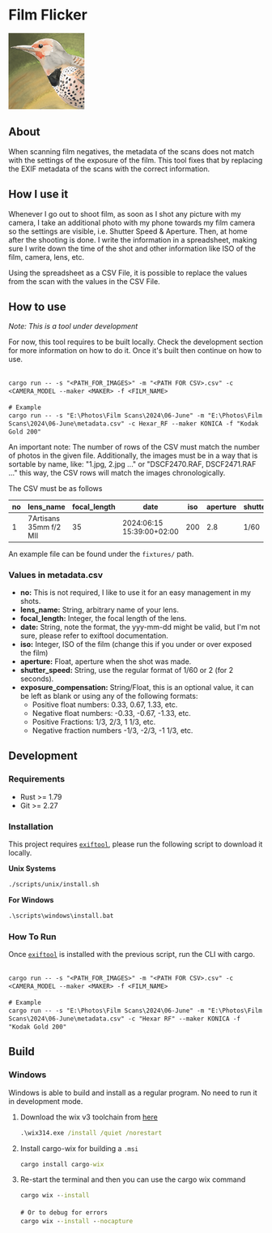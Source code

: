 # Film Flicker

<img src="./img/logo.png" height="150" />

## About

When scanning film negatives, the metadata of the scans does not match with
the settings of the exposure of the film. This tool fixes that by replacing the
EXIF metadata of the scans with the correct information.

## How I use it

Whenever I go out to shoot film, as soon as I shot any picture with my camera,
I take an additional photo with my phone towards my film camera so the settings
are visible, i.e. Shutter Speed & Aperture. Then, at home after the shooting
is done. I write the  information in a spreadsheet, making sure I write down
the time of the shot and other information like ISO of the film, camera, lens,
etc.

Using the spreadsheet as a CSV File, it is possible to replace the values from
the scan with the values in the CSV File.

## How to use

_Note: This is a tool under development_

For now, this tool requires to be built locally. Check the development section
for more information on how to do it. Once it's built then continue on how to
use.

```shell

cargo run -- -s "<PATH_FOR_IMAGES>" -m "<PATH FOR CSV>.csv" -c <CAMERA_MODEL --maker <MAKER> -f <FILM_NAME>

# Example
cargo run -- -s "E:\Photos\Film Scans\2024\06-June" -m "E:\Photos\Film Scans\2024\06-June\metadata.csv" -c Hexar_RF --maker KONICA -f "Kodak Gold 200"
```

An important note: The number of rows of the CSV must match the number of photos
in the given file. Additionally, the images must be in a way that is sortable
by name, like: "1.jpg, 2.jpg ..." or "DSCF2470.RAF, DSCF2471.RAF ..." this way,
the CSV rows will match the images chronologically.

The CSV must be as follows

| no | lens_name              | focal_length | date                      | iso | aperture | shutter_speed | exposure_compensation |
|----|------------------------|--------------|---------------------------|-----|----------|---------------|-----------------------|
| 1  | 7Artisans 35mm f/2 MII | 35           | 2024:06:15 15:39:00+02:00 | 200 | 2.8      | 1/60          | 0.67                  |

An example file can be found under the `fixtures/` path.

### Values in metadata.csv

- **no:** This is not required, I like to use it for an easy management in my shots.
- **lens_name:** String, arbitrary name of your lens.
- **focal_length:** Integer, the focal length of the lens.
- **date:** String, note the format, the yyy-mm-dd might be valid, but I'm not sure, please refer to exiftool documentation.
- **iso:** Integer, ISO of the film (change this if you under or over exposed the film)
- **aperture:** Float, aperture when the shot was made.
- **shutter_speed:** String, use the regular format of 1/60 or 2 (for 2 seconds).
- **exposure_compensation:** String/Float, this is an optional value, it can be left as blank or using any of the following formats:
  - Positive float numbers: 0.33, 0.67, 1.33, etc.
  - Negative float numbers: -0.33, -0.67, -1.33, etc.
  - Positive Fractions: 1/3, 2/3, 1 1/3, etc.
  - Negative fraction numbers -1/3, -2/3, -1 1/3, etc.

## Development

### Requirements

- Rust >= 1.79
- Git >= 2.27

### Installation

This project requires [`exiftool`](https://exiftool.org/), please run the
following script to download it locally.

**Unix Systems**

```bash
./scripts/unix/install.sh
```

**For Windows**

```bat
.\scripts\windows\install.bat
```

### How To Run

Once [`exiftool`](https://exiftool.org/) is installed with the previous script,
run the CLI with cargo.

```shell

cargo run -- -s "<PATH_FOR_IMAGES>" -m "<PATH FOR CSV>.csv" -c <CAMERA_MODEL --maker <MAKER> -f <FILM_NAME>

# Example
cargo run -- -s "E:\Photos\Film Scans\2024\06-June" -m "E:\Photos\Film Scans\2024\06-June\metadata.csv" -c "Hexar RF" --maker KONICA -f "Kodak Gold 200"
```

## Build

### Windows

Windows is able to build and install as a regular program. No need to run it
in development mode.

1. Download the wix v3 toolchain from [here](https://github.com/wixtoolset/wix3/releases/tag/wix3141rtm)

   ```bat
   .\wix314.exe /install /quiet /norestart
   ```

2. Install cargo-wix for building a `.msi`

   ```bat
   cargo install cargo-wix
   ```

3. Re-start the terminal and then you can use the cargo wix command

   ```bat
   cargo wix --install
   
   # Or to debug for errors
   cargo wix --install --nocapture
   ```